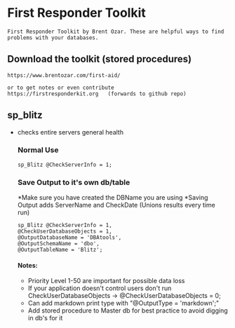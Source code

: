 # First Responder Toolkit

    First Responder Toolkit by Brent Ozar. These are helpful ways to find problems with your databases.
    
## Download the toolkit (stored procedures)

    https://www.brentozar.com/first-aid/
    
    or to get notes or even contribute
    https://firstresponderkit.org   (forwards to github repo)
    
## sp_blitz

* checks entire servers general health

    ### Normal Use
    ```
    sp_Blitz @CheckServerInfo = 1;
    ```
    
    ### Save Output to it's own db/table
    *Make sure you have created the DBName you are using
    *Saving Output adds ServerName and CheckDate (Unions results every time run)
    
    ```
    sp_Blitz @CheckServerInfo = 1,
    @CheckUserDatabaseObjects = 1,
    @OutputDatabaseName = 'DBAtools',
    @OutputSchemaName = 'dbo',
    @OutputTableName = 'Blitz';
    ```
    
    
    #### Notes: 
    * Priority Level 1-50 are important for possible data loss
    * If your application doesn't control users don't run CheckUserDatabaseObjects -> @CheckUserDatabaseObjects = 0;
    * Can add markdown print type with "@OutputType = 'markdown';"
    * Add stored procedure to Master db for best practice to avoid digging in db's for it